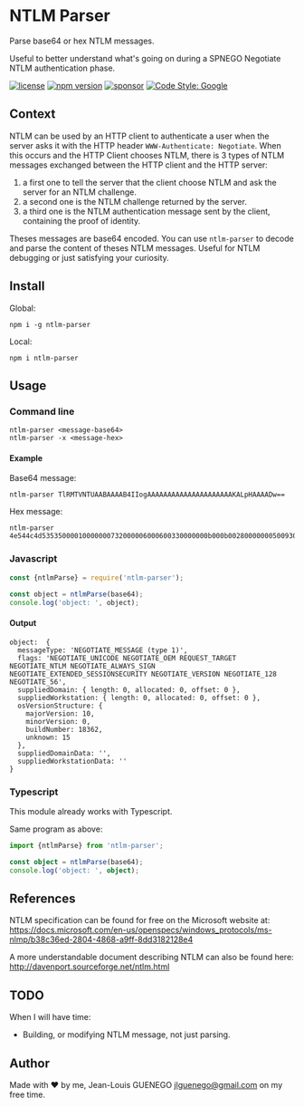 # NTLM Parser

Parse base64 or hex NTLM messages.

Useful to better understand what's going on during a SPNEGO Negotiate NTLM authentication phase.

[![license](https://img.shields.io/badge/license-ISC-green.svg)](./LICENSE)
[![npm version](https://badge.fury.io/js/ntlm-parser.svg)](https://badge.fury.io/js/ntlm-parser)
[![sponsor](https://img.shields.io/badge/github-sponsor-blue.svg)](https://github.com/sponsors/jlguenego)
[![Code Style: Google](https://img.shields.io/badge/code%20style-google-blueviolet.svg)](https://github.com/google/gts)

## Context

NTLM can be used by an HTTP client to authenticate a user when the server asks it with the HTTP header `WWW-Authenticate: Negotiate`. When this occurs and the HTTP Client chooses NTLM, there is 3 types of NTLM messages exchanged between the HTTP client and the HTTP server:

1. a first one to tell the server that the client choose NTLM and ask the server for an NTLM challenge.
2. a second one is the NTLM challenge returned by the server.
3. a third one is the NTLM authentication message sent by the client, containing the proof of identity.

Theses messages are base64 encoded. You can use `ntlm-parser` to decode and parse the content of theses NTLM messages. Useful for NTLM debugging or just satisfying your curiosity.

## Install

Global:

```
npm i -g ntlm-parser
```

Local:

```
npm i ntlm-parser
```

## Usage

### Command line

```
ntlm-parser <message-base64>
ntlm-parser -x <message-hex>
```

#### Example

Base64 message:

```
ntlm-parser TlRMTVNTUAABAAAAB4IIogAAAAAAAAAAAAAAAAAAAAAKALpHAAAADw==
```

Hex message:

```
ntlm-parser 4e544c4d53535000010000000732000006000600330000000b000b0028000000050093080000000f574f524b53544154494f4e444f4d41494e
```

### Javascript

```js
const {ntlmParse} = require('ntlm-parser');

const object = ntlmParse(base64);
console.log('object: ', object);
```

#### Output

```
object:  {
  messageType: 'NEGOTIATE_MESSAGE (type 1)',
  flags: 'NEGOTIATE_UNICODE NEGOTIATE_OEM REQUEST_TARGET NEGOTIATE_NTLM NEGOTIATE_ALWAYS_SIGN NEGOTIATE_EXTENDED_SESSIONSECURITY NEGOTIATE_VERSION NEGOTIATE_128 NEGOTIATE_56',
  suppliedDomain: { length: 0, allocated: 0, offset: 0 },
  suppliedWorkstation: { length: 0, allocated: 0, offset: 0 },
  osVersionStructure: {
    majorVersion: 10,
    minorVersion: 0,
    buildNumber: 18362,
    unknown: 15
  },
  suppliedDomainData: '',
  suppliedWorkstationData: ''
}
```

### Typescript

This module already works with Typescript.

Same program as above:

```ts
import {ntlmParse} from 'ntlm-parser';

const object = ntlmParse(base64);
console.log('object: ', object);
```

## References

NTLM specification can be found for free on the Microsoft website at: https://docs.microsoft.com/en-us/openspecs/windows_protocols/ms-nlmp/b38c36ed-2804-4868-a9ff-8dd3182128e4

A more understandable document describing NTLM can also be found here: http://davenport.sourceforge.net/ntlm.html

## TODO

When I will have time:

- Building, or modifying NTLM message, not just parsing.

## Author

Made with :heart: by me, Jean-Louis GUENEGO <jlguenego@gmail.com> on my free time.
